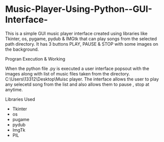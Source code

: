 # Music-Player-Using-Python--GUI-Interface-
This is a simple GUI music player interface created using libraries like Tkinter, os, pygame, pydub &amp; IMGtk that can play songs from the selected path directory. 
It has 3 buttons PLAY, PAUSE &amp; STOP with some images on the background.

Progran Execution & Working

When the python file .py  is executed a user interface popsout with the images along with list of music files taken from the directory. C:\Users\13312\Desktop\Muisc player. The interface allows the user to play any selecetd song from the list and also allows them to pause , stop at anytime. 

Libraries Used
* Tkinter
* os 
* pugame
* pydub
* ImgTk
* PIL
